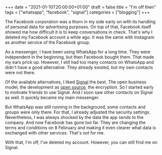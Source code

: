 +++
date = "2021-01-10T20:00:00+01:00"
draft = false
title = "I'm off then"
tags = ["whatsapp", "facebook", "signal"]
categories = ["blogging"]
+++

The Facebook corporation was a thorn in my side early on with its handling of personal data for advertising purposes. On top of that, Facebook itself showed me how difficult it is to keep conversations in check. That's why I deleted my Facebook account a while ago. It was the same with Instagram as another service of the Facebook group.

As a messenger, I have been using WhatsApp for a long time. They were independent in the beginning, but then Facebook bought them. That made my ears prick up. However, I still had too many contacts on WhatsApp and didn't have a good alternative. They already existed, but my own contacts were not there.

Of the available alternatives, I liked [Signal](https://www.signal.org) the best. The open business model, the development as [open source](https://github.com/signalapp), the encryption. So I started early to motivate friends to use Signal. And I soon saw other contacts on Signal as well. It quickly became my main messenger.

But WhatsApp was still running in the background, some contacts and groups were only there. For that, I already adjusted the security settings. Nevertheless, I was always shocked by the data the app sends to the company. And now Facebook has gone too far. They are changing the terms and conditions on 8 February and making it even clearer what data is exchanged with other services. That's not for me.

With that, I'm off, I've deleted my account. However, you can still find me on Signal.

